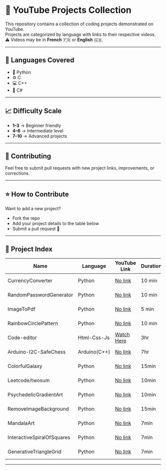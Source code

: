 # 🎥 YouTube Projects Collection

This repository contains a collection of coding projects demonstrated on YouTube.  
Projects are categorized by language with links to their respective videos.  
⚠️ Videos may be in **French** 🇫🇷 or **English** 🇬🇧.  

---

## 📂 Languages Covered
- 🐍 Python  
- ⚙️ C  
- 💻 C++  
- 🔷 C#  

---

## 📈 Difficulty Scale
- **1–3** → Beginner friendly  
- **4–6** → Intermediate level  
- **7–10** → Advanced projects  

---

## 🤝 Contributing
Feel free to submit pull requests with new project links, improvements, or corrections.  

---

## ⭐ How to Contribute
Want to add a new project?  
- Fork the repo  
- Add your project details to the table below  
- Submit a pull request 🚀   

---

## 📌 Project Index

| Name | Language | YouTube Link | Duration | Difficulty (1-10) | Language of Video |
|------|----------|--------------|----------|-------------------|-------------------|
| CurrencyConverter | Python | [No link]() | 10 min | 4 | 🇫🇷 French |
| RandomPasswordGenerator | Python | [No link]() | 10 min | 4 | 🇫🇷 French  |
| ImageToPdf | Python | [No link]() | 5 min | 4 | 🇫🇷 French  |
| RainbowCirclePattern | Python | [No link]() | 10 min | 4 | 🇫🇷 French  |
| Code-editor| Html-Css-Js | [Watch Here](https://www.youtube.com/watch?v=Vs4hQsDpxww&list=PLhkm3BkGypZw1LzV89WMog5Vi0jrX4lou&index=13) | 3hr | 4 | 🇬🇧 English |
| Arduino-I2C-SafeChess | Arduino(C++) | [No link]() | 7hr | 7 | 🇫🇷 French  |
| ColorfulGalaxy | Python | [No link]() | 15min | 3 | 🇬🇧 English  |
| Leetcode/twosum | Python | [No link]() | 10min | 1 | 🇬🇧 English  |
| PsychedelicGradientArt| Python | [No link]() | 10min | 2 | 🇬🇧 English  |
| RemoveImageBackground| Python | [No link]() | 15min | 3 | 🇬🇧 English  |
| MandalaArt| Python | [No link]() | 7min | 3 | 🇬🇧 English  |
| InteractiveSpiralOfSquares| Python | [No link]() | 7min | 3 | 🇬🇧 English  |
| GenerativeTriangleGrid| Python | [No link]() | 7min | 3 | 🇬🇧 English  |


---